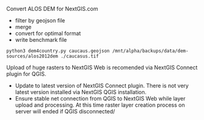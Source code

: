 
Convert ALOS DEM for NextGIS.com 

- filter by geojson file
- merge
- convert for optimal format
- write benchmark file

```
python3 dem4country.py caucaus.geojson /mnt/alpha/backups/data/dem-sources/alos2012dem ./caucasus.tif
```
Upload of huge rasters to NextGIS Web is recomended via NextGIS Connect plugin for QGIS.
- Update to latest version of NextGIS Connect plugin. There is not very latest version installed via NextGIS QGIS installation.
- Ensure stable net connection from QGIS to NextGIS Web while layer upload and processing. At this time raster layer creation process on server will ended if QGIS disconnected/
